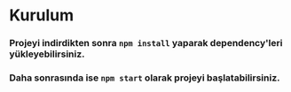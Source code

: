 # Kurulum

### Projeyi indirdikten sonra `npm install` yaparak dependency'leri yükleyebilirsiniz.
### Daha sonrasında ise `npm start` olarak projeyi başlatabilirsiniz.
